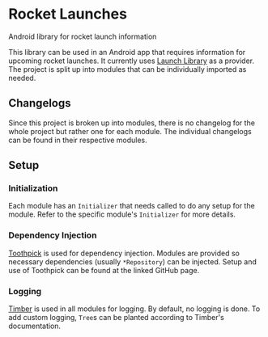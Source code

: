 # Rocket Launches
Android library for rocket launch information

This library can be used in an Android app that requires information for upcoming rocket launches. It currently uses [Launch Library](https://launchlibrary.net/) as a provider. The project is split up into modules that can be individually imported as needed.

## Changelogs
Since this project is broken up into modules, there is no changelog for the whole project but rather one for each module. The individual changelogs can be found in their respective modules.

## Setup
### Initialization
Each module has an `Initializer` that needs called to do any setup for the module. Refer to the specific module's `Initializer` for more details.

### Dependency Injection
[Toothpick](https://github.com/stephanenicolas/toothpick) is used for dependency injection. Modules are provided so necessary dependencies (usually `*Repository`) can be injected. Setup and use of Toothpick can be found at the linked GitHub page.

### Logging
[Timber](https://github.com/JakeWharton/timber) is used in all modules for logging. By default, no logging is done. To add custom logging, `Tree`s can be planted according to Timber's documentation.
